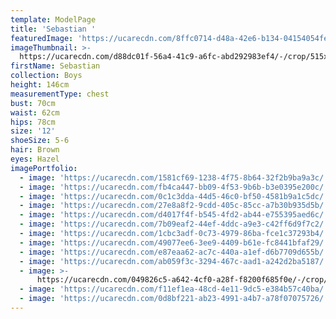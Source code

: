 ```yaml
---
template: ModelPage
title: 'Sebastian '
featuredImage: 'https://ucarecdn.com/8ffc0714-d48a-42e6-b134-04154054fea6/'
imageThumbnail: >-
  https://ucarecdn.com/d88dc01f-56a4-41c9-a6fc-abd292983ef4/-/crop/515x742/36,7/-/preview/
firstName: Sebastian
collection: Boys
height: 146cm
measurementType: chest
bust: 70cm
waist: 62cm
hips: 78cm
size: '12'
shoeSize: 5-6
hair: Brown
eyes: Hazel
imagePortfolio:
  - image: 'https://ucarecdn.com/1581cf69-1238-4f75-8b64-32f2b9ba9a3c/'
  - image: 'https://ucarecdn.com/fb4ca447-bb09-4f53-9b6b-b3e0395e200c/'
  - image: 'https://ucarecdn.com/0c1c3dda-44d5-46c0-bf50-4581b9a1c5dc/'
  - image: 'https://ucarecdn.com/27e8a8f2-9cdd-405c-85cc-a7b30b935d5b/'
  - image: 'https://ucarecdn.com/d4017f4f-b545-4fd2-ab44-e755395aed6c/'
  - image: 'https://ucarecdn.com/7b09eaf2-44ef-4ddc-a9e3-c42ff6d9f7c2/'
  - image: 'https://ucarecdn.com/1cbc3adf-0c73-4979-86ba-fce1c37293b4/'
  - image: 'https://ucarecdn.com/49077ee6-3ee9-4409-b61e-fc8441bfaf29/'
  - image: 'https://ucarecdn.com/e87eaa62-ac7c-440a-a1ef-d6b7709d655b/'
  - image: 'https://ucarecdn.com/ab059f3c-3294-467c-aad1-a242d2ba5187/'
  - image: >-
      https://ucarecdn.com/049826c5-a642-4cf0-a28f-f8200f685f0e/-/crop/557x721/0,5/-/preview/
  - image: 'https://ucarecdn.com/f11ef1ea-48cd-4e11-9dc5-e384b57c40ba/'
  - image: 'https://ucarecdn.com/0d8bf221-ab23-4991-a4b7-a78f07075726/'
---
```


